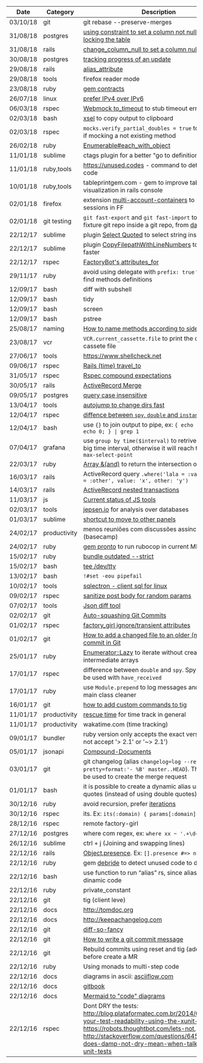 | Date | Category | Description |
|------|----------|-------------|
| 03/10/18 | git | git rebase --preserve-merges |
| 31/08/18 | postgres | [using constraint to set a column not null withou locking the table](https://medium.com/doctolib-engineering/adding-a-not-null-constraint-on-pg-faster-with-minimal-locking-38b2c00c4d1c) |
| 31/08/18 | rails | [change_column_null to set a column null](https://apidock.com/rails/v4.2.7/ActiveRecord/ConnectionAdapters/SchemaStatements/change_column_null) |
| 30/08/18 | postgres | [tracking progress of an update](https://drone-ah.com/2011/11/02/tracking-progress-of-an-update-statement-1101/) |
| 29/08/18 | rails | [alias_attribute](https://apidock.com/rails/Module/alias_attribute) |
| 29/08/18 | tools | firefox reader mode |
| 23/08/18 | ruby | [gem contracts](https://github.com/egonSchiele/contracts.ruby) |
| 26/07/18 | linux | [prefer IPv4 over IPv6](http://terokarvinen.com/2016/prefer-ipv4-on-ubuntu-16-04-lts-xenial-etcgai-conf-precedence-ffff0096-100) |
| 06/03/18 | rspec | [Webmock to_timeout](https://github.com/bblimke/webmock#raising-timeout-errors) to stub timeout errors |
| 02/03/18 | bash | [xsel](https://github.com/kfish/xsel) to copy output to clipboard |
| 02/03/18 | rspec | `mocks.verify_partial_doubles = true` to raise error if mocking a not existing method |
| 26/02/18 | ruby | [Enumerable#each_with_object](https://apidock.com/rails/Enumerable/each_with_object) |
| 11/01/18 | sublime | ctags plugin for a better "go to definition" |
| 11/01/18 | ruby,tools | https://unused.codes - command to detect unused code |
| 10/01/18 | ruby,tools | tableprintgem.com - gem to improve table visualization in rails console |
| 02/01/18 | firefox | extension [multi-account-containers](https://addons.mozilla.org/en-US/firefox/addon/multi-account-containers/) to use multiple sessions in FF |
| 02/01/18 | git testing | `git fast-export` and `git fast-import` to save a fixture git repo inside a git repo, from [das s02e15](https://www.destroyallsoftware.com/screencasts/catalog/simple-bash-script-testing) |
| 22/12/17 | sublime | plugin [Select Quoted](https://packagecontrol.io/packages/Select%20Quoted) to select string inside quotes |
| 22/12/17 | sublime | plugin [CopyFilepathWithLineNumbers](https://github.com/theskyliner/CopyFilepathWithLineNumbers) to run specs faster |
| 22/12/17 | rspec | [FactoryBot's attributes_for](https://github.com/thoughtbot/factory_bot/blob/master/GETTING_STARTED.md#using-factories) |
| 29/11/17 | ruby | avoid using delegate with `prefix: true` to help to find methods definitions  |
| 12/09/17 | bash | diff with subshell | diff -u <(echo aa) <(echo bbbaaa) |
| 12/09/17 | bash | tidy | to format html / xml |
| 12/09/17 | bash | screen | screen to detach terminal |
| 12/09/17 | bash | pstree | vi - (open the stdin in vim) |
| 25/08/17 | naming | [How to name methods according to side effects](https://swift.org/documentation/api-design-guidelines/#name-according-to-side-effects) |
| 23/08/17 | vcr | `VCR.current_cassette.file` to print the current cassete file |
| 27/06/17 | tools | https://www.shellcheck.net |
| 09/06/17 | rspec | [Rails (time) travel_to](http://brandonhilkert.com/blog/rails-4-1-travel-to-test-helper/)
| 31/05/17 | rspec | [Rspec compound expectations](https://relishapp.com/rspec/rspec-expectations/docs/compound-expectations) |
| 30/05/17 | rails | [ActiveRecord Merge](https://apidock.com/rails/v4.2.7/ActiveRecord/SpawnMethods/merge) |
| 09/05/17 | postgres | [query case insensitive](https://nandovieira.com.br/usando-campos-case-insensitive-no-postgresql) |
| 13/04/17 | tools | [autojump to change dirs fast](https://github.com/wting/autojump) |
| 12/04/17 | rspec | [diffence between `spy`, `double` and `instance_double`](https://www.ombulabs.com/blog/rspec/ruby/spy-vs-double-vs-instance-double.html) |
| 12/04/17 | bash | use `{}` to join output to pipe, ex: `{ echo 1; echo 11; echo 0; } \| grep 1` |
| 07/04/17 | grafana | use `group by time($interval)` to retrive data from a big time interval, otherwise it will reach the limit of `max-select-point` |
| 22/03/17 | ruby | [Array &(and)](https://ruby-doc.org/core-2.4.0/Array.html#method-i-26) to return the intersection of 2 arrays |
| 16/03/17 | rails | ActiveRecord query `.where('lala = :value and popo = :other', value: 'x', other: 'y')` |
| 14/03/17 | rails | [ActiveRecord nested transactions](http://api.rubyonrails.org/classes/ActiveRecord/Transactions/ClassMethods.html) |
| 11/03/17 | js | [Current status of JS tools](https://hackernoon.com/a-map-to-modern-javascript-development-2017-16d9eb86309c#.8xo1fckel) |
| 02/03/17 | tools | [jepsen.io](jepsen.io) for analysis over databases |
| 01/03/17 | sublime | [shortcut to move to other panels](http://stackoverflow.com/questions/25065771/move-tab-from-one-column-to-another-in-sublime-using-only-keys) |
| 24/02/17 | productivity | menos reuniões com discussões assíncronas (basecamp) |
| 24/02/17 | ruby | [gem pronto](https://github.com/mmozuras/pronto) to run rubocop in current MR |
| 15/02/17 | ruby | [bundle outdated --strict](http://bundler.io/v1.3/bundle_outdated.html) |
| 15/02/17 | bash | [tee /dev/tty](http://stackoverflow.com/questions/5677201/how-to-pipe-stdout-while-keeping-it-on-screen-and-not-to-a-output-file) |
| 13/02/17 | bash | `!#set -eou pipefail` |
| 10/02/17 | tools | [sqlectron - client sql for linux](sqlectron.github.io) |
| 09/02/17 | rspec | [sanitize post body for random params](http://railsware.com/blog/2013/10/03/custom-vcr-matchers-for-dealing-with-mutable-http-requests/) |
| 07/02/17 | tools | [Json diff tool](http://jsondiff.com/)  |
| 02/02/17 | git | [Auto-squashing Git Commits](https://robots.thoughtbot.com/autosquashing-git-commits)  |
| 01/02/17 | rspec | [factory_girl ignore/transient attributes](http://www.rubydoc.info/gems/factory_girl/file/GETTING_STARTED.md#Transient_Attributes)|
| 01/02/17 | git | [How to add a changed file to an older (not last) commit in Git](http://stackoverflow.com/questions/2719579/howto-add-a-changed-file-to-an-older-not-last-commit-in-git)  |
| 25/01/17 | ruby | [Enumerator::Lazy](http://dev.af83.com/2012/11/22/ruby-2-0-enumerator-lazy.html) to iterate without creating intermediate arrays |
| 17/01/17 | rspec | difference between `double` and `spy`. Spy is made to be used with `have_received` |
| 17/01/17 | ruby | use `Module.prepend` to log messages and keep the main class cleaner |
| 16/01/17 | git | [how to add custom commands to tig](https://github.com/fabioperrella/dotfiles/commit/848fca0ddcdfef1b43fb859a30b82b55a6ee9626) |
| 11/01/17 | productivity | [rescue time](http://rescuetime.com) for time track in general  |
| 11/01/17 | productivity | wakatime.com (time tracking) |
| 09/01/17 | bundler | ruby version only accepts the exact version (it does not accept '> 2.1' or '~> 2.1') |
| 05/01/17 | jsonapi| [Compound-Documents](http://jsonapi.org/format/#document-compound-documents) |
| 03/01/17 | git | git changelog (alias `changelog=log --reverse --pretty=format:'- %B' master..HEAD`). The output can be used to create the merge request |
| 01/01/17 | bash | it is possible to create a dynamic alias using single quotes (instead of using double quotes) |
| 30/12/16 | ruby | avoid recursion, prefer [iterations](http://www.refactoring.com/catalog/replaceRecursionWithIteration.html) |
| 30/12/16 | rspec | its. Ex: `its(:domain) { params[:domain] }` |
| 28/12/16 | rspec | remote factory-girl |
| 27/12/16 | postgres | where com regex, ex: `where xx ~ '.+\d+'` |
| 26/12/16 | sublime | ctrl + j (Joining and swapping lines) |
| 22/12/16 | rails | [Object.presence](http://api.rubyonrails.org/classes/Object.html#method-i-presence). Ex: `[].presence #=> nil` |
| 22/12/16 | ruby | gem [debride](https://github.com/seattlerb/debride) to detect unused code to delete
| 22/12/16 | bash | use function to run “alias” rs, since alias can not run dinamic code |
| 22/12/16 | ruby | private_constant |
| 22/12/16 | git | tig (client leve) |
| 22/12/16 | docs | http://tomdoc.org |
| 22/12/16 | docs | http://keepachangelog.com |
| 22/12/16 | git | [diff-so-fancy](https://github.com/so-fancy/diff-so-fancy) |
| 22/12/16 | git | [How to write a git commit message](http://chris.beams.io/posts/git-commit/) |
| 22/12/16 | git | Rebuild commits using reset and tig (add interactive) before create a MR |
| 22/12/16 | ruby | Using monads to multi-step code |
| 22/12/16 | docs | diagrams in ascii: [asciiflow.com](http://asciiflow.com) |
| 22/12/16 | docs | [gitbook](https://www.gitbook.com/) |
| 22/12/16 | docs | [Mermaid to "code" diagrams](https://knsv.github.io/mermaid/) |
| 22/12/16 | rspec | Dont DRY the tests:  http://blog.plataformatec.com.br/2014/04/improve-your-test-readability-using-the-xunit-structure, https://robots.thoughtbot.com/lets-not, http://stackoverflow.com/questions/6453235/what-does-damp-not-dry-mean-when-talking-about-unit-tests |
